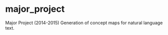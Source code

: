 major_project
=============

Major Project (2014-2015)
Generation of concept maps for natural language text.
